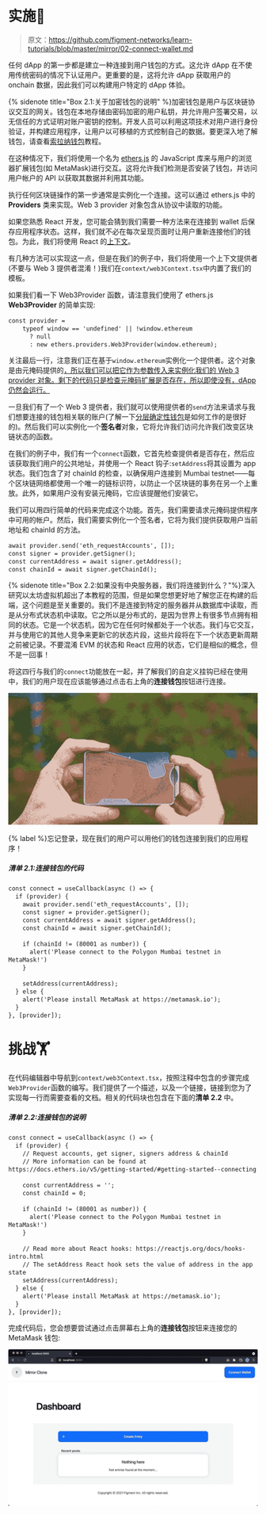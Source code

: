 # 实施🧩

> 原文：<https://github.com/figment-networks/learn-tutorials/blob/master/mirror/02-connect-wallet.md>

任何 dApp 的第一步都是建立一种连接到用户钱包的方式。这允许 dApp 在不使用传统密码的情况下认证用户。更重要的是，这将允许 dApp 获取用户的 onchain 数据，因此我们可以构建用户特定的 dApp 体验。

{% sidenote title="Box 2.1:关于加密钱包的说明" %}加密钱包是用户与区块链协议交互的网关。钱包在本地存储由密码加密的用户私钥，并允许用户签署交易，以无信任的方式证明对账户密钥的控制。开发人员可以利用这项技术对用户进行身份验证，并构建应用程序，让用户以可移植的方式控制自己的数据。要更深入地了解钱包，请查看[索拉纳钱包](https://learn.figment.io/tutorials/solana-wallet-intro)教程。

在这种情况下，我们将使用一个名为 [ethers.js](https://docs.ethers.io/) 的 JavaScript 库来与用户的浏览器扩展钱包(如 MetaMask)进行交互。这将允许我们检测是否安装了钱包，并访问用户帐户的 API 以获取其数据并利用其功能。

执行任何区块链操作的第一步通常是实例化一个连接。这可以通过 ethers.js 中的 **Providers** 类来实现。Web 3 provider 对象包含从协议中读取的功能。

如果您熟悉 React 开发，您可能会猜到我们需要一种方法来在连接到 wallet 后保存应用程序状态。这样，我们就不必在每次呈现页面时让用户重新连接他们的钱包。为此，我们将使用 React 的[上下文](https://reactjs.org/docs/context.html)。

有几种方法可以实现这一点，但是在我们的例子中，我们将使用一个上下文提供者(不要与 Web 3 提供者混淆！)我们在`context/web3Context.tsx`中内置了我们的模板。

如果我们看一下 Web3Provider 函数，请注意我们使用了 ethers.js **Web3Provider** 的简单实现:

```
const provider =
    typeof window == 'undefined' || !window.ethereum
      ? null
      : new ethers.providers.Web3Provider(window.ethereum);
```

关注最后一行，注意我们正在基于`window.ethereum`实例化一个提供者。这个对象是由元掩码提供的[，所以我们可以把它作为参数传入来实例化我们的 Web 3 provider 对象。剩下的代码只是检查元掩码扩展是否存在，所以即使没有，dApp 仍然会运行。](https://docs.metamask.io/guide/ethereum-provider.html)

一旦我们有了一个 Web 3 提供者，我们就可以使用提供者的`send`方法来请求与我们想要连接的钱包相关联的账户(了解一下[分层确定性钱包](https://docs.ethers.io/v5/api/utils/hdnode/)是如何工作的是很好的)。然后我们可以实例化一个**签名者**对象，它将允许我们访问允许我们改变区块链状态的函数。

在我们的例子中，我们有一个`connect`函数，它首先检查提供者是否存在，然后应该获取我们用户的公共地址，并使用一个 React 钩子:`setAddress`将其设置为 app 状态。我们包含了对 chainId 的检查，以确保用户连接到 Mumbai testnet——每个区块链网络都使用一个唯一的链标识符，以防止一个区块链的事务在另一个上重放。此外，如果用户没有安装元掩码，它应该提醒他们安装它。

我们可以用四行简单的代码来完成这个功能。首先，我们需要请求元掩码提供程序中可用的帐户。然后，我们需要实例化一个签名者，它将为我们提供获取用户当前地址和 chainId 的方法。

```
await provider.send('eth_requestAccounts', []);
const signer = provider.getSigner();
const currentAddress = await signer.getAddress();
const chainId = await signer.getChainId();
```

{% sidenote title="Box 2.2:如果没有中央服务器，我们将连接到什么？"%}深入研究以太坊虚拟机超出了本教程的范围，但是如果您想更好地了解您正在构建的后端，这个问题是至关重要的。我们不是连接到特定的服务器并从数据库中读取，而是从分布式状态机中读取。它之所以是分布式的，是因为世界上有很多节点拥有相同的状态。它是一个状态机，因为它在任何时候都处于一个状态。我们与它交互，并与使用它的其他人竞争来更新它的状态片段，这些片段将在下一个状态更新周期之前被记录。不要混淆 EVM 的状态和 React 应用的状态，它们是相似的概念，但不是一回事！

将这四行与我们的`connect`功能放在一起，并了解我们的自定义挂钩已经在使用中，我们的用户现在应该能够通过点击右上角的**连接钱包**按钮进行连接。

[![Forget logins, now our users can connect to our app with their wallets!](img/65f095fd762551210f7eb3474ec3aa2b.png)](https://raw.githubusercontent.com/figment-networks/learn-tutorials/master/mirror/assets/wallet.gif)

{% label %}忘记登录，现在我们的用户可以用他们的钱包连接到我们的应用程序！

##### *清单 2.1:连接钱包的代码*

```
const connect = useCallback(async () => {
  if (provider) {
    await provider.send('eth_requestAccounts', []);
    const signer = provider.getSigner();
    const currentAddress = await signer.getAddress();
    const chainId = await signer.getChainId();

    if (chainId != (80001 as number)) {
      alert('Please connect to the Polygon Mumbai testnet in MetaMask!')
    }

    setAddress(currentAddress);
  } else {
    alert('Please install MetaMask at https://metamask.io');
  }
}, [provider]);
```

# 挑战<g-emoji class="g-emoji" alias="weight_lifting" fallback-src="https://github.githubassets.cimg/icons/emoji/unicode/1f3cb.png">🏋️</g-emoji>

在代码编辑器中导航到`context/web3Context.tsx`，按照注释中包含的步骤完成`Web3Provider`函数的编写。我们提供了一个描述，以及一个链接，链接到您为了实现每一行而需要查看的文档。相关的代码块也包含在下面的**清单 2.2** 中。

##### *清单 2.2:连接钱包的说明*

```
const connect = useCallback(async () => {
  if (provider) {
    // Request accounts, get signer, signers address & chainId
    // More information can be found at https://docs.ethers.io/v5/getting-started/#getting-started--connecting

    const currentAddress = '';
    const chainId = 0;

    if (chainId != (80001 as number)) {
      alert('Please connect to the Polygon Mumbai testnet in MetaMask!')
    }

    // Read more about React hooks: https://reactjs.org/docs/hooks-intro.html
    // The setAddress React hook sets the value of address in the app state
    setAddress(currentAddress);
  } else {
    alert('Please install MetaMask at https://metamask.io');
  }
}, [provider]);
```

完成代码后，您会想要尝试通过点击屏幕右上角的**连接钱包**按钮来连接您的 MetaMask 钱包:

[![Screenshot of connecting wallet](img/5022aedfe385d5f010eab008bf593dfd.png)](https://raw.githubusercontent.com/figment-networks/learn-tutorials/master/mirror/assets/connect.jpg)